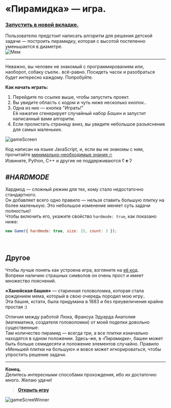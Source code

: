 # «Пирамидка» — игра.
### [**Запустить в новой вкладке.**](https://zoodogood.github.io/piramide/)  


Пользователю предстоит написать алгоритм для решения детской задачи — построить пирамидку, которая с высотой постепенно уменьшается в диаметре.  
![Мем](https://github.com/zoodogood/piramide/assets/52154209/de905f46-bc0f-4aa8-93f7-1f8377ee72ce)


***

Неважно, вы человек не знакомый с программированием или, наоборот, собаку съели.. всё-равно. Посидеть часок и разобраться будет интересно каждому. Попробуйте.  

**Как начать играть:**  
1. Перейдите по ссылке выше, чтобы запустить проект.
2. Вы увидите область с кодом и чуть ниже несколько кнопок..
3. Одна из них — кнопка "Играть!"  
Её нажатие сгенерирует случайный набор _Башен_ и запустит написанный вами алгоритм.
4. Если пролистать страницу вниз, вы увидите небольшое разъяснение для самых маленьких.

![gameScreen](https://cdn.discordapp.com/attachments/864098765546717184/902089555807731782/unknown.png)

Код написан на языке JavaScript, и, если вы не знакомы с ним, прочитайте [минимально-необходимые знания 🔥](https://github.com/zoodogood/piramide/blob/main/resources/articles/learnjs.md)  
Извините, Python, C++ и другие не поддерживаются ʕ·ᴥ·ʔ


## **_#HARDMODE_**
Хардмод — сложный режим для тех, кому стало недостаточно стандартного.  
Он добавляет всего одно правило — нельзя ставить большую _плитку_ на более маленькую. Это небольшое изменение меняет суть задачи полностью!  
Чтобы включить его, укажите свойство `hardmode: true`, как показано ниже:
```js
new Game({ hardmode: true, size: 15, count: 3 });
```
ᅠ  
## Другое
Чтобы лучше понять как устроена игра, взгляните на [её код](https://github.com/zoodogood/piramide/blob/main/classes/Game.js).  
Вопреки наличию страшных символов он очень прост и имеет множество пояснений.  

**«Ханойская башня»** — старинная головоломка, которая стала рождением мема, который в свою очередь породил мою игру..  
Эта башня, кстати, была придумана в 1883 и без преувеличения крайне простая :)  

Отличия между работой Люка, Франсуа Эдуарда Анатолия (математика, создателя головоломки) от моей поделки довольно существенные:  
Там количество пирамид — всегда три, а все плитки изначально находятся в одном положении. Здесь-же, в _‹Пирамидке›_, башен может быть больше семидесяти и положение элементов случайно. Правило «Меньшей плитки на большую» и вовсе может игнорироваться, чтобы упростить решение задачи.  
***


**Конец.**  
Делитесь интересными способами прохождения, ибо их достаточно много. Желаю удачи!  
> [**Открыть игру**](https://zoodogood.github.io/piramide/)

![gameScreeWinner](https://cdn.discordapp.com/attachments/565126051496198164/902442790624059432/unknown.png)
